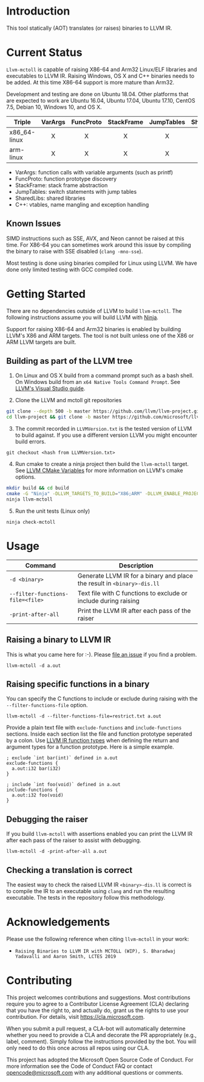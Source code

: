 # Introduction

This tool statically (AOT) translates (or raises) binaries to LLVM IR.

# Current Status

`Llvm-mctoll` is capable of raising X86-64 and Arm32 Linux/ELF libraries and executables to LLVM IR.
Raising Windows, OS X and C++ binaries needs to be added. At this time X86-64 support is more mature than Arm32.

Development and testing are done on Ubuntu 18.04. Other platforms that are expected to work are Ubuntu 16.04, Ubuntu 17.04, Ubuntu 17.10, CentOS 7.5, Debian 10, Windows 10, and OS X.

| Triple | VarArgs | FuncProto | StackFrame | JumpTables | SharedLibs | C++ |
| --- | :---: | :---: | :---: | :---: | :---: | :---: |
| x86_64-linux | X | X | X | X | X | |
| arm-linux | X | X | X | X | X | | 

* VarArgs: function calls with variable arguments (such as printf)
* FuncProto: function prototype discovery
* StackFrame: stack frame abstraction
* JumpTables: switch statements with jump tables
* SharedLibs: shared libraries
* C++: vtables, name mangling and exception handling

## Known Issues

SIMD instructions such as SSE, AVX, and Neon cannot be raised at this time. For X86-64 you can sometimes work around this issue by compiling the binary to raise with SSE disabled (`clang -mno-sse`). 

Most testing is done using binaries compiled for Linux using LLVM. We have done only limited testing with GCC compiled code.

# Getting Started

There are no dependencies outside of LLVM to build `llvm-mctoll`. The following instructions assume you will build LLVM with [Ninja](https://ninja-build.org).

Support for raising X86-64 and Arm32 binaries is enabled by building LLVM's X86 and ARM targets. The tool is not built unless one of the X86 or ARM LLVM targets are built.

## Building as part of the LLVM tree

1. On Linux and OS X build from a command prompt such as a bash shell. On Windows build from an `x64 Native Tools Command Prompt`. See [LLVM's Visual Studio guide](https://llvm.org/docs/GettingStartedVS.html).

2. Clone the LLVM and mctoll git repositories

```sh
git clone --depth 500 -b master https://github.com/llvm/llvm-project.git
cd llvm-project && git clone -b master https://github.com/microsoft/llvm-mctoll.git llvm/tools/llvm-mctoll
```

3. The commit recorded in `LLVMVersion.txt` is the tested version of LLVM to build against. If you use a different version LLVM you might encounter build errors.

```
git checkout <hash from LLVMVersion.txt>
```

4. Run cmake to create a ninja project then build the `llvm-mctoll` target. See [LLVM CMake Variables](https://llvm.org/docs/CMake.html#frequently-used-cmake-variables) for more information on LLVM's cmake options.

```sh
mkdir build && cd build
cmake -G "Ninja" -DLLVM_TARGETS_TO_BUILD="X86;ARM" -DLLVM_ENABLE_PROJECTS=clang -DLLVM_ENABLE_ASSERTIONS=true -DCMAKE_BUILD_TYPE=Release ../llvm
ninja llvm-mctoll
```

5. Run the unit tests (Linux only)
```
ninja check-mctoll
```

# Usage

| Command | Description |
| --- | --- |
| `-d <binary>` | Generate LLVM IR for a binary and place the result in `<binary>-dis.ll` |
| `--filter-functions-file=<file>` | Text file with C functions to exclude or include during raising |
| `-print-after-all` | Print the LLVM IR after each pass of the raiser |

## Raising a binary to LLVM IR

This is what you came here for :-). Please [file an issue](https://github.com/microsoft/llvm-mctoll/issues) if you find a problem.
```
llvm-mctoll -d a.out
```

## Raising specific functions in a binary

You can specify the C functions to include or exclude during raising with the `--filter-functions-file` option.

```
llvm-mctoll -d --filter-functions-file=restrict.txt a.out
```

Provide a plain text file with `exclude-functions` and `include-functions` sections. Inside each section list the file and function prototype seperated by a colon. Use [LLVM IR function types](https://llvm.org/docs/LangRef.html#function-type) when defining the return and argument types for a function prototype. Here is a simple example.

```
; exclude `int bar(int)` defined in a.out
exclude-functions {
  a.out:i32 bar(i32)   
}

; include `int foo(void)` defined in a.out
include-functions {
  a.out:i32 foo(void)   
}
```

## Debugging the raiser

If you build `llvm-mctoll` with assertions enabled you can print the LLVM IR after each pass of the raiser to assist with debugging.
```
llvm-mctoll -d -print-after-all a.out
```

## Checking a translation is correct

The easiest way to check the raised LLVM IR `<binary>-dis.ll` is correct is to compile the IR to an executable using `clang` and run the resulting executable. The tests in the repository follow this methodology. 

# Acknowledgements

Please use the following reference when citing `llvm-mctoll` in your work:

* `Raising Binaries to LLVM IR with MCTOLL (WIP), S. Bharadwaj Yadavalli and Aaron Smith, LCTES 2019`

# Contributing

This project welcomes contributions and suggestions. Most contributions require you to agree to a Contributor License Agreement (CLA)
declaring that you have the right to, and actually do, grant us the rights to use your contribution. For details, visit
https://cla.microsoft.com.

When you submit a pull request, a CLA-bot will automatically determine whether you need to provide a CLA and decorate the PR
appropriately (e.g., label, comment). Simply follow the instructions provided by the bot. You will only need to do this once across all
repos using our CLA.

This project has adopted the Microsoft Open Source Code of Conduct. For more information see the Code of Conduct FAQ or contact
opencode@microsoft.com with any additional questions or comments.
